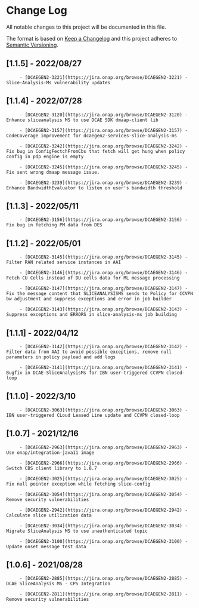 # Change Log
All notable changes to this project will be documented in this file.

The format is based on [Keep a Changelog](http://keepachangelog.com/)
and this project adheres to [Semantic Versioning](http://semver.org/).

## [1.1.5] - 2022/08/27
         - [DCAEGEN2-3221](https://jira.onap.org/browse/DCAEGEN2-3221) - Slice-Analysis-Ms vulnerability updates

## [1.1.4] - 2022/07/28
         - [DCAEGEN2-3120](https://jira.onap.org/browse/DCAEGEN2-3120) - Enhance sliceanalysis MS to use DCAE SDK dmaap-client lib

         - [DCAEGEN2-3157](https://jira.onap.org/browse/DCAEGEN2-3157) - CodeCoverage improvement for dcaegen2-services-slice-analysis-ms

         - [DCAEGEN2-3242](https://jira.onap.org/browse/DCAEGEN2-3242) - Fix bug in ConfigFectchFromCbs that fetch will get hung when policy config in pdp engine is empty

         - [DCAEGEN2-3245](https://jira.onap.org/browse/DCAEGEN2-3245) - Fix sent wrong dmaap message issue.

         - [DCAEGEN2-3239](https://jira.onap.org/browse/DCAEGEN2-3239) - Enhance BandwidthEvaluator to listen on user's bandwidth threshold

## [1.1.3] - 2022/05/11
         - [DCAEGEN2-3156](https://jira.onap.org/browse/DCAEGEN2-3156) - Fix bug in fetching PM data from DES

## [1.1.2] - 2022/05/01
         - [DCAEGEN2-3145](https://jira.onap.org/browse/DCAEGEN2-3145) - Filter RAN related service instances in AAI

         - [DCAEGEN2-3146](https://jira.onap.org/browse/DCAEGEN2-3146) - Fetch CU Cells instead of DU cells data for ML message processing

         - [DCAEGEN2-3147](https://jira.onap.org/browse/DCAEGEN2-3147) - Fix the message content that SLICEANALYSISMS sends to Policy for CCVPN bw adjustment and suppress exceptions and error in job builder

         - [DCAEGEN2-3143](https://jira.onap.org/browse/DCAEGEN2-3143) - Suppress exceptions and ERRORS in slice-analysis-ms job building

## [1.1.1] - 2022/04/12
         - [DCAEGEN2-3142](https://jira.onap.org/browse/DCAEGEN2-3142) - Filter data from AAI to avoid possible exceptions, remove null parameters in policy payload and add logs

         - [DCAEGEN2-3141](https://jira.onap.org/browse/DCAEGEN2-3141) - Bugfix in DCAE-SliceAnalysisMs for IBN user-triggered CCVPN closed-loop

## [1.1.0] - 2022/3/10
         - [DCAEGEN2-3063](https://jira.onap.org/browse/DCAEGEN2-3063) - IBN user-triggered CLoud Leased Line update and CCVPN closed-loop

## [1.0.7] - 2021/12/16
         - [DCAEGEN2-2963](https://jira.onap.org/browse/DCAEGEN2-2963) - Use onap/integration-java11 image

         - [DCAEGEN2-2966](https://jira.onap.org/browse/DCAEGEN2-2966) - Switch CBS client library to 1.8.7

         - [DCAEGEN2-3025](https://jira.onap.org/browse/DCAEGEN2-3025) - Fix null pointer exception while fetching slice-config

         - [DCAEGEN2-3054](https://jira.onap.org/browse/DCAEGEN2-3054) - Remove security vulnerabilities

         - [DCAEGEN2-2942](https://jira.onap.org/browse/DCAEGEN2-2942) - Calculate slice utilization data

         - [DCAEGEN2-3034](https://jira.onap.org/browse/DCAEGEN2-3034) - Migrate SliceAnalysis MS to use unauthenticated topic

         - [DCAEGEN2-3100](https://jira.onap.org/browse/DCAEGEN2-3100) - Update onset message test data

## [1.0.6] - 2021/08/28
         - [DCAEGEN2-2885](https://jira.onap.org/browse/DCAEGEN2-2885) - DCAE SliceAnalysis MS - CPS Integration

         - [DCAEGEN2-2811](https://jira.onap.org/browse/DCAEGEN2-2811) - Remove security vulnerabilities
